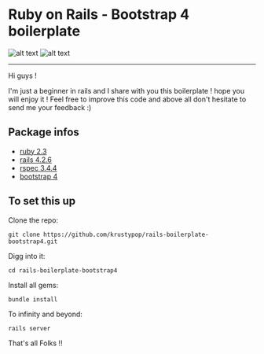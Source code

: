
# Ruby on Rails - Bootstrap 4 boilerplate

![alt text](http://af83.com/system/ckeditor_assets/pictures/181/content_ror.png "RoR")
![alt text](http://www.trucsweb.com/documents/images/2015/bootstrap4.png "Bootstrap4")

---

Hi guys !

I'm just a beginner in rails and I share with you this boilerplate ! hope you will enjoy it !
Feel free to improve this code and above all don't hesitate to send me your feedback :)

## Package infos

* [ruby 2.3](https://www.ruby-lang.org/en/)
* [rails 4.2.6](http://rubyonrails.org/)
* [rspec 3.4.4](http://rspec.info/)
* [bootstrap 4](http://v4-alpha.getbootstrap.com/)


## To set this up

Clone the repo:
```
git clone https://github.com/krustypop/rails-boilerplate-bootstrap4.git
```


Digg into it:
```
cd rails-boilerplate-bootstrap4
```


Install all gems:
```
bundle install
```


To infinity and beyond:
```
rails server
```


That's all Folks !!
